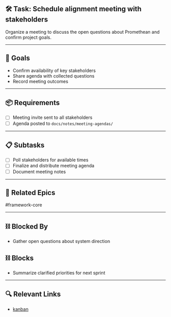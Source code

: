 ## 🛠️ Task: Schedule alignment meeting with stakeholders

Organize a meeting to discuss the open questions about Promethean and confirm project goals.

---

## 🎯 Goals
- Confirm availability of key stakeholders
- Share agenda with collected questions
- Record meeting outcomes

---

## 📦 Requirements
- [ ] Meeting invite sent to all stakeholders
- [ ] Agenda posted to `docs/notes/meeting-agendas/`

---

## 📋 Subtasks
- [ ] Poll stakeholders for available times
- [ ] Finalize and distribute meeting agenda
- [ ] Document meeting notes

---

## 🔗 Related Epics
#framework-core

---

## ⛓️ Blocked By
- Gather open questions about system direction

## ⛓️ Blocks
- Summarize clarified priorities for next sprint

---

## 🔍 Relevant Links
- [kanban](../boards/kanban.md)
